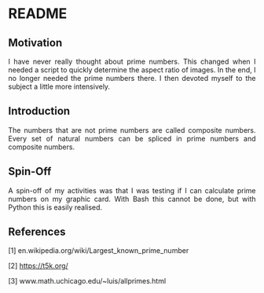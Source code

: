 # README

## Motivation

<p align="justify">I have never really thought about prime numbers. This changed when I needed a script to quickly determine the aspect ratio of images. In the end, I no longer needed the prime numbers there. I then devoted myself to the subject a little more intensively.</p>

## Introduction

<p align="justify">The numbers that are not prime numbers are called composite numbers. Every set of natural numbers can be spliced in prime numbers and composite numbers.</p>

## Spin-Off

<p align="justify">A spin-off of my activities was that I was testing if I can calculate prime numbers on my graphic card. With Bash this cannot be done, but with Python this is easily realised.</p>

## References

[1]    en.wikipedia.org/wiki/Largest_known_prime_number

[2]    https://t5k.org/

[3]   www&#8203;.math.uchicago.edu/~luis/allprimes.html
